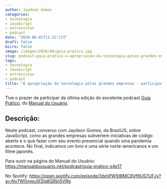 ```yaml
---
author: Jaydson Gomes
categories:
- tecnologia
- JavaScript
- entrevistas
- podcast
date: "2020-06-01T11:22:17Z"
draft: false
micro: false
image: /images/2020/06/guia-pratico.jpg
slug: podcast-guia-pratico-a-apropriacao-da-tecnologia-pelas-grandes-empresas
tags:
- tecnologia
- JavaScript
- entrevistas
- podcast
title: "A apropriação da tecnologia pelas grandes empresas - participação podcast Guia Prático"
---
```

Tive o prazer de participar da última edição do excelente podcast [Guia Prático](https://manualdousuario.net/podcast/guia-pratico-s4e17/), do [Manual do Usuário](https://manualdousuario.net/).  

## Descrição:  
Neste podcast, converso com Jaydson Gomes, da BrazilJS, sobre JavaScript, como as grandes empresas subvertem iniciativas de código aberto e o que fazer com seu evento presencial quando uma pandemia acontece. No final, indicamos um livro e uma série norte-americanos e um filme japonês.  

Para ouvir na página do Manual do Usuário: https://manualdousuario.net/podcast/guia-pratico-s4e17  

No Spotify: https://open.spotify.com/episode/1dxhPWStBMC8Vf9US7UFJy?si=Nv7WGmeuSf2lq8QRbISVRg  